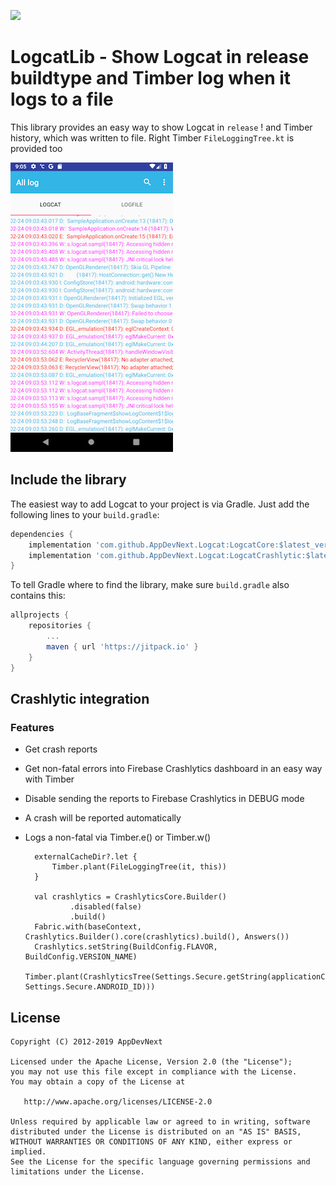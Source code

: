 [![](https://jitpack.io/v/AppDevNext/Logcat.svg)](https://jitpack.io/#AppDevNext/Logcat)

# LogcatLib - Show Logcat in release buildtype and Timber log when it logs to a file

This library provides an easy way to show Logcat in `release` ! and Timber history, which was written to file.
Right Timber `FileLoggingTree.kt` is provided too  

![Screenshot](screenshot.png)

## Include the library

The easiest way to add Logcat to your project is via Gradle. Just add the following lines to your `build.gradle`:

```groovy
dependencies {
    implementation 'com.github.AppDevNext.Logcat:LogcatCore:$latest_version'
    implementation 'com.github.AppDevNext.Logcat:LogcatCrashlytic:$latest_version'
}
```

To tell Gradle where to find the library, make sure `build.gradle` also contains this:

```groovy
allprojects {
    repositories {
        ...
        maven { url 'https://jitpack.io' }
    }
}
```

## Crashlytic integration

### Features

* Get crash reports
* Get non-fatal errors into Firebase Crashlytics dashboard in an easy way with Timber
* Disable sending the reports to Firebase Crashlytics in DEBUG mode
* A crash will be reported automatically
* Logs a non-fatal via Timber.e() or Timber.w()

        externalCacheDir?.let {
            Timber.plant(FileLoggingTree(it, this))
        }

        val crashlytics = CrashlyticsCore.Builder()
                .disabled(false)
                .build()
        Fabric.with(baseContext, Crashlytics.Builder().core(crashlytics).build(), Answers())
        Crashlytics.setString(BuildConfig.FLAVOR, BuildConfig.VERSION_NAME)
        Timber.plant(CrashlyticsTree(Settings.Secure.getString(applicationContext.contentResolver, Settings.Secure.ANDROID_ID)))




## License

    Copyright (C) 2012-2019 AppDevNext

    Licensed under the Apache License, Version 2.0 (the "License");
    you may not use this file except in compliance with the License.
    You may obtain a copy of the License at

       http://www.apache.org/licenses/LICENSE-2.0

    Unless required by applicable law or agreed to in writing, software
    distributed under the License is distributed on an "AS IS" BASIS,
    WITHOUT WARRANTIES OR CONDITIONS OF ANY KIND, either express or implied.
    See the License for the specific language governing permissions and
    limitations under the License.
